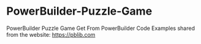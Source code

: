 # PowerBuilder-Puzzle-Game
PowerBuilder Puzzle Game Get From PowerBuilder Code Examples
shared from the website: https://pblib.com
